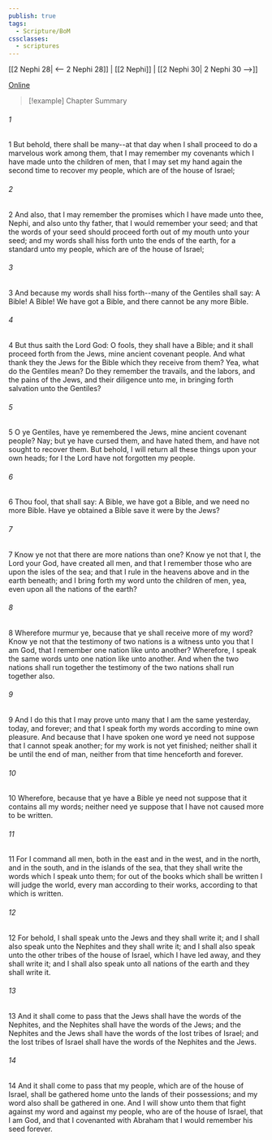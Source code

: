 ```yaml
---
publish: true
tags:
  - Scripture/BoM
cssclasses:
  - scriptures
---
```

[[2 Nephi 28| <-- 2 Nephi 28]] | [[2 Nephi]] | [[2 Nephi 30| 2 Nephi 30 -->]]

[Online](https://churchofjesuschrist.org/study/scriptures/bofm/2-ne/29?lang=eng)

>[!example] Chapter Summary
>
###### 1
1 But behold, there shall be many--at that day when I shall proceed to do a marvelous work among them, that I may remember my covenants which I have made unto the children of men, that I may set my hand again the second time to recover my people, which are of the house of Israel;
###### 2
2 And also, that I may remember the promises which I have made unto thee, Nephi, and also unto thy father, that I would remember your seed; and that the words of your seed should proceed forth out of my mouth unto your seed; and my words shall hiss forth unto the ends of the earth, for a standard unto my people, which are of the house of Israel;
###### 3
3 And because my words shall hiss forth--many of the Gentiles shall say: A Bible! A Bible! We have got a Bible, and there cannot be any more Bible.
###### 4
4 But thus saith the Lord God: O fools, they shall have a Bible; and it shall proceed forth from the Jews, mine ancient covenant people. And what thank they the Jews for the Bible which they receive from them? Yea, what do the Gentiles mean? Do they remember the travails, and the labors, and the pains of the Jews, and their diligence unto me, in bringing forth salvation unto the Gentiles?
###### 5
5 O ye Gentiles, have ye remembered the Jews, mine ancient covenant people? Nay; but ye have cursed them, and have hated them, and have not sought to recover them. But behold, I will return all these things upon your own heads; for I the Lord have not forgotten my people.
###### 6
6 Thou fool, that shall say: A Bible, we have got a Bible, and we need no more Bible. Have ye obtained a Bible save it were by the Jews?
###### 7
7 Know ye not that there are more nations than one? Know ye not that I, the Lord your God, have created all men, and that I remember those who are upon the isles of the sea; and that I rule in the heavens above and in the earth beneath; and I bring forth my word unto the children of men, yea, even upon all the nations of the earth?
###### 8
8 Wherefore murmur ye, because that ye shall receive more of my word? Know ye not that the testimony of two nations is a witness unto you that I am God, that I remember one nation like unto another? Wherefore, I speak the same words unto one nation like unto another. And when the two nations shall run together the testimony of the two nations shall run together also.
###### 9
9 And I do this that I may prove unto many that I am the same yesterday, today, and forever; and that I speak forth my words according to mine own pleasure. And because that I have spoken one word ye need not suppose that I cannot speak another; for my work is not yet finished; neither shall it be until the end of man, neither from that time henceforth and forever.
###### 10
10 Wherefore, because that ye have a Bible ye need not suppose that it contains all my words; neither need ye suppose that I have not caused more to be written.
###### 11
11 For I command all men, both in the east and in the west, and in the north, and in the south, and in the islands of the sea, that they shall write the words which I speak unto them; for out of the books which shall be written I will judge the world, every man according to their works, according to that which is written.
###### 12
12 For behold, I shall speak unto the Jews and they shall write it; and I shall also speak unto the Nephites and they shall write it; and I shall also speak unto the other tribes of the house of Israel, which I have led away, and they shall write it; and I shall also speak unto all nations of the earth and they shall write it.
###### 13
13 And it shall come to pass that the Jews shall have the words of the Nephites, and the Nephites shall have the words of the Jews; and the Nephites and the Jews shall have the words of the lost tribes of Israel; and the lost tribes of Israel shall have the words of the Nephites and the Jews.
###### 14
14 And it shall come to pass that my people, which are of the house of Israel, shall be gathered home unto the lands of their possessions; and my word also shall be gathered in one. And I will show unto them that fight against my word and against my people, who are of the house of Israel, that I am God, and that I covenanted with Abraham that I would remember his seed forever.



